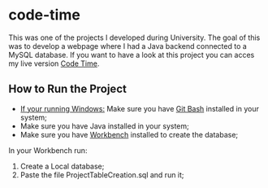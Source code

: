 # code-time

This was one of the projects I developed during University. The goal of this was to develop a webpage where I had a Java backend connected to a MySQL database. If you want to have a look at this project you can acces my live version [Code Time](https://code-time-app.herokuapp.com/index).

## How to Run the Project

* <ins>If your running Windows:</ins> Make sure you have [Git Bash](https://www.stanleyulili.com/git/how-to-install-git-bash-on-windows/) installed in your system;
* Make sure you have Java installed in your system;
* Make sure you have [Workbench](https://www.mysql.com/products/workbench/) installed to create the database; 

In your Workbench run:
1. Create a Local database;
2. Paste the file ProjectTableCreation.sql and run it;
